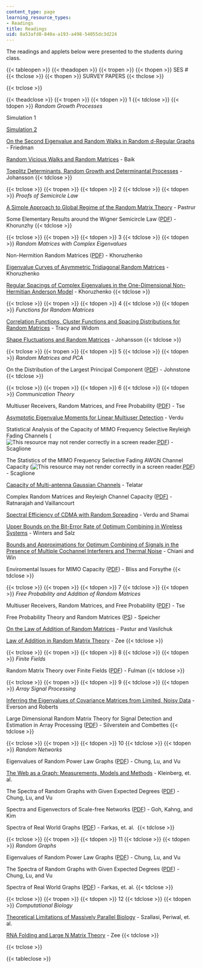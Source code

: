 ```yaml
---
content_type: page
learning_resource_types:
- Readings
title: Readings
uid: 8a53afd8-840a-a193-a498-54055dc3d224
---
```


The readings and applets below were presented to the students during class.

{{< tableopen >}}
{{< theadopen >}}
{{< tropen >}}
{{< thopen >}}
SES #
{{< thclose >}}
{{< thopen >}}
SURVEY PAPERS
{{< thclose >}}

{{< trclose >}}

{{< theadclose >}}
{{< tropen >}}
{{< tdopen >}}
1
{{< tdclose >}}
{{< tdopen >}}
_Random Growth Processes_  
  
Simulation 1  
  
[Simulation 2](http://apricot.ap.polyu.edu.hk/~lam/dla/dla.html)  
  
[On the Second Eigenvalue and Random Walks in Random d-Regular Graphs](https://link.springer.com/article/10.1007/BF01275669) - Friedman  
  
[Random Vicious Walks and Random Matrices](http://academic.research.microsoft.com/Publication/100454/random-vicious-walks-and-random-matrices) - Baik  
  
[Toeplitz Determinants, Random Growth and Determinantal Processes](http://de.arxiv.org/abs/math.PR/0304368) - Johansson
{{< tdclose >}}

{{< trclose >}}
{{< tropen >}}
{{< tdopen >}}
2
{{< tdclose >}}
{{< tdopen >}}
_Proofs of Semicircle Law_  
  
[A Simple Approach to Global Regime of the Random Matrix Theory](http://www.msri.org/web/msri) - Pastrur  
  
Some Elementary Results around the Wigner Semicircle Law ([PDF](http://www.physik.uni-bielefeld.de/bibos/old-bibos-site/01-03-035.pdf)) - Khorunzhy
{{< tdclose >}}

{{< trclose >}}
{{< tropen >}}
{{< tdopen >}}
3
{{< tdclose >}}
{{< tdopen >}}
_Random Matrices with Complex Eigenvalues_  
  
Non-Hermition Random Matrices ([PDF](http://www.maths.qmw.ac.uk/~boris/diabl.pdf)) - Khoruzhenko  
  
[Eigenvalue Curves of Asymmetric Tridiagonal Random Matrices](http://de.arxiv.org/abs/math-ph/0011003) - Khoruzhenko  
  
[Regular Spacings of Complex Eigenvalues in the One-Dimensional Non-Hermitian Anderson Model](http://www.maths.qmul.ac.uk/~boris/spacings.html) - Khoruzhenko
{{< tdclose >}}

{{< trclose >}}
{{< tropen >}}
{{< tdopen >}}
4
{{< tdclose >}}
{{< tdopen >}}
_Functions for Random Matrices_  
  
[Correlation Functions, Cluster Functions and Spacing Distributions for Random Matrices](http://de.arxiv.org/abs/solv-int/9804004) - Tracy and Widom  
  
[Shape Fluctuations and Random Matrices](http://link.springer.com/article/10.1007/s002200050027) - Johansson
{{< tdclose >}}

{{< trclose >}}
{{< tropen >}}
{{< tdopen >}}
5
{{< tdclose >}}
{{< tdopen >}}
_Random Matrices and PCA_  
  
On the Distribution of the Largest Principal Component ([PDF](http://citeseer.ist.psu.edu/cache/papers/cs/18991/http:zSzzSzwww-stat.stanford.eduzSz~imjzSzReportszSz2000zSzlargepc.pdf/johnstone00distribution.pdf)) - Johnstone
{{< tdclose >}}

{{< trclose >}}
{{< tropen >}}
{{< tdopen >}}
6
{{< tdclose >}}
{{< tdopen >}}
_Communication Theory_  
  
Multiuser Receivers, Random Matrices, and Free Probability ([PDF](http://www.eecs.berkeley.edu/~dtse/free.pdf)) - Tse  
  
[Asymptotic Eigenvalue Moments for Linear Multiuser Detection](http://citeseer.ist.psu.edu/li01asymptotic.html) - Verdu  
  
Statistical Analysis of the Capacity of MIMO Frequency Selective Reyleigh Fading Channels (![This resource may not render correctly in a screen reader.](/images/inacessible.gif)[PDF](https://pdfs.semanticscholar.org/cfbf/48a5c3da40bbafc669c752baddf96c7ce90b.pdf)) - Scaglione  
  
The Statistics of the MIMO Frequency Selective Fading AWGN Channel Capacity (![This resource may not render correctly in a screen reader.](/images/inacessible.gif)[PDF](https://pdfs.semanticscholar.org/c807/ae32f07b4a00bff549c940529816ef8cb188.pdf)) - Scaglione  
  
[Capacity of Multi-antenna Gaussian Channels](https://dx.doi.org/10.1002/ett.4460100604) - Telatar  
  
Complex Random Matrices and Reyleigh Channel Capacity ([PDF)](http://www.ims.cuhk.edu.hk/~cis/2003.2/cisfinal119.pdf) - Ratnarajah and Vaillancourt  
  
[Spectral Efficiency of CDMA with Random Spreading](http://citeseer.ist.psu.edu/context/1766219/0) - Verdu and Shamai  
  
[Upper Bounds on the Bit-Error Rate of Optimum Combining in Wireless Systems](http://ieeexplore.ieee.org/xpls/abs_all.jsp?isNumber=15893&prod=JNL&arnumber=737400&arSt=1619&ared=1624&arAuthor=Winters%2C+J.H.%3B+Salz%2C+J.&arNumber=737400&a_id0=737388&a_id1=737389&a_id2=737390&a_id3=737391&a_id4=737392&a_id5=737393&a_id6=737394&a_id7=737395&a_id8=737396&a_id9=737397&a_id10=737398&a_id11=737399&a_id12=737400&a_id13=737401&a_id14=737402&count=15) - Winters and Salz  
  
[Bounds and Approximations for Optimum Combining of Signals in the Presence of Multiple Cochannel Interferers and Thermal Noise](http://www.comsoc.org/livepubs/comm/Public/2003/Feb/296_51tcomm02-chiani.html) - Chiani and Win  
  
Enviromental Issues for MIMO Capacity ([PDF](http://www.eecs.umich.edu/~hero/Preprints/bliss_tsp02.pdf)) - Bliss and Forsythe
{{< tdclose >}}

{{< trclose >}}
{{< tropen >}}
{{< tdopen >}}
7
{{< tdclose >}}
{{< tdopen >}}
_Free Probability and Addition of Random Matrices_  
  
Multiuser Receivers, Random Matrices, and Free Probability ([PDF](http://www.eecs.berkeley.edu/~dtse/free.pdf)) - Tse  
  
Free Probability Theory and Random Matrices ([PS](http://www.mast.queensu.ca/~speicher/papers/Peters.ps)) - Speicher  
  
[On the Law of Addition of Random Matrices](http://de.arxiv.org/abs/math-ph/0003043) - Pastur and Vasilchuk  
  
[Law of Addition in Random Matrix Theory](http://de.arxiv.org/abs/cond-mat/9602146) - Zee
{{< tdclose >}}

{{< trclose >}}
{{< tropen >}}
{{< tdopen >}}
8
{{< tdclose >}}
{{< tdopen >}}
_Finite Fields_  
  
Random Matrix Theory over Finite Fields ([PDF](http://www.ams.org/bull/2002-39-01/S0273-0979-01-00920-X/S0273-0979-01-00920-X.pdf)) - Fulman
{{< tdclose >}}

{{< trclose >}}
{{< tropen >}}
{{< tdopen >}}
9
{{< tdclose >}}
{{< tdopen >}}
_Array Signal Processing_  
  
[Inferring the Eigenvalues of Covariance Matrices from Limited, Noisy Data](http://citeseer.ist.psu.edu/everson99inferring.html) - Everson and Roberts  
  
Large Dimensional Random Matrix Theory for Signal Detection and Estimation in Array Processing ([PDF](http://www4.ncsu.edu/~jack/workshop92.pdf)) - Silverstein and Combettes
{{< tdclose >}}

{{< trclose >}}
{{< tropen >}}
{{< tdopen >}}
10
{{< tdclose >}}
{{< tdopen >}}
_Random Networks_  
  
Eigenvalues of Random Power Law Graphs ([PDF](http://www.math.ucsd.edu/~fan/wp/eigen.pdf)) - Chung, Lu, and Vu  
  
[The Web as a Graph: Measurements, Models and Methods](http://citeseer.ist.psu.edu/kleinberg99web.html) - Kleinberg, et. al.  
  
The Spectra of Random Graphs with Given Expected Degrees ([PDF](http://www.math.ucsd.edu/~fan/wp/specp.pdf)) - Chung, Lu, and Vu  
  
Spectra and Eigenvectors of Scale-free Networks ([PDF](https://arxiv.org/abs/cond-mat/0103337)) - Goh, Kahng, and Kim  
  
Spectra of Real World Graphs ([PDF](http://angel.elte.hu/lanczos/pdf/spectra.pdf)) - Farkas, et. al. 
{{< tdclose >}}

{{< trclose >}}
{{< tropen >}}
{{< tdopen >}}
11
{{< tdclose >}}
{{< tdopen >}}
_Random Graphs_  
  
Eigenvalues of Random Power Law Graphs ([PDF](http://www.math.ucsd.edu/~fan/wp/eigen.pdf)) - Chung, Lu, and Vu  
  
The Spectra of Random Graphs with Given Expected Degrees ([PDF](http://www.math.ucsd.edu/~fan/wp/specp.pdf)) - Chung, Lu, and Vu  
  
Spectra of Real World Graphs ([PDF](http://angel.elte.hu/lanczos/pdf/spectra.pdf)) - Farkas, et. al.
{{< tdclose >}}

{{< trclose >}}
{{< tropen >}}
{{< tdopen >}}
12
{{< tdclose >}}
{{< tdopen >}}
_Computational Biology_  
  
[Theoretical Limitations of Massively Parallel Biology](http://slideplayer.com/slide/5222574/) - Szallasi, Periwal, et. al.  
  
[RNA Folding and Large N Matrix Theory](http://academic.research.microsoft.com/Publication/11863641/rna-folding-and-large-n-matrix-theory) - Zee
{{< tdclose >}}

{{< trclose >}}

{{< tableclose >}}